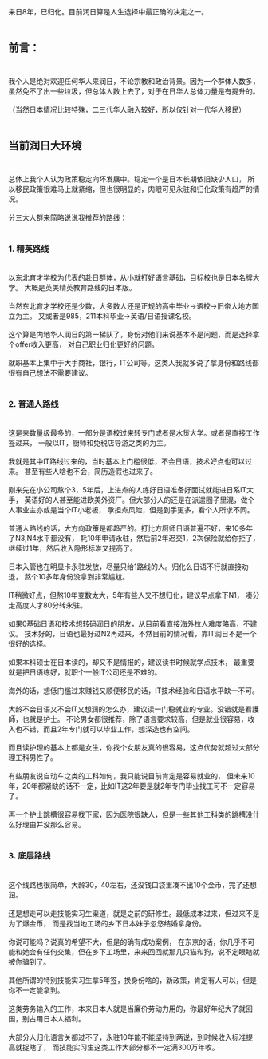 来日8年，已归化。目前润日算是人生选择中最正确的决定之一。<br><br>
## 前言：<br><br>
我个人是绝对欢迎任何华人来润日，不论宗教和政治背景。因为一个群体人数多，
虽然免不了出一些垃圾，但总体人数上去了，对于在日华人总体力量是有提升的。<br><br>
（当然日本情况比较特殊，二三代华人融入较好，所以仅针对一代华人移民）<br><br>
## 当前润日大环境<br><br>
总体上我个人认为政策稳定向坏发展中。稳定一个是日本长期依旧缺少人口，
所以移民政策很难马上就紧缩，但也很明显的，肉眼可见永驻和归化政策有趋严的情况。<br><br>
分三大人群来简略说说我推荐的路线：<br><br>

### 1. 精英路线<br><br>
以东北育才学校为代表的赴日群体，从小就打好语言基础，目标校也是日本名牌大学。
大概是英美精英教育路线的日本版。<br><br>
当然东北育才学校还是少数，大多数人还是正规的高中毕业->语校->旧帝大地方国立为主。
又或者是985，211本科毕业->英语/日语授课名校。<br><br>
这个算是内地华人润日的第一梯队了，身份对他们来说基本不是问题，而是选择拿个offer收入更高，
对自己职业归化更好的问题。<br><br>
就职基本上集中于大手商社，银行，IT公司等。这类人我就多说了拿身份和路线都很有自己想法不需要建议。<br><br>

### 2. 普通人路线<br><br>
这是来数量级最多的，一部分是语校过来转专门或者是水货大学。或者是直接工作签过来，
一般以IT，厨师和免税店导游之类的为主。<br><br>
我就是其中IT路线过来的，当时基本上门槛很低，不会日语，技术好点也可以过来。
甚至有些人啥也不会，简历造假也过来了。<br><br>
刚来先在小公司熬个3，5年后，上进点的人练好日语准备好面试就能进日系IT大手，
英语好的人甚至能进欧美外资厂。但大部分人的还是在派遣圈子里混，做个人事业主亦或是当个IT小老板，
承担点风险，但是到手更多，看个人所求不同。<br><br>
普通人路线的话，大方向政策是都趋严的。打比方厨师日语普遍不好，来10多年了N3,N4水平都没有，
耗10年申请永驻，然后前2年迟交1，2次保险就给你拒了，继续过1年，然后收入隐形标准又提高了。<br><br>
日本入管也在明显卡永驻发放，尽量只给1路线的人。归化么日语不行就直接劝退，
熬个10多年身份没拿到非常尴尬。<br><br>
IT稍微好点，但熬10年变数太大，5年有些人又不想归化，建议早点拿下N1，
凑分走高度人才80分转永驻。<br><br>
如果0基础日语和技术想转码润日的朋友，从目前看直接海外拉人难度略高，不建议。
技术好的，日语也最好过N2再过来，不然目前的情况看，靠IT润日不是一个很好的选择。<br><br>
如果本科硕士在日本读的，却又不是情报的，建议读书时候就学点技术，
最重要就是把日语练好，就职个一般IT公司还是不难的。<br><br>
海外的话，想低门槛过来赚钱又顺便移民的话，IT技术经验和日语水平缺一不可。<br><br>
大龄不会日语又不会IT又想润的怎么办，建议读一门稳就业的专业。没错就是看護師，也就是护士。
不论男女都很推荐，除了语言要求较高，但是就业很容易，收入也不错，而且2年专门就可以毕业工作，想深造也有空间。<br><br>
而且读护理的基本上都是女生，你找个女朋友真的很容易，这点优势就超过大部分理工科男性了。<br><br>
有些朋友说自动车之类的工科如何，我只能说目前肯定是容易就业的，
但未来10年，20年都紧缺的话不一定，比如IT这2年要是就2年专门毕业找工可不一定容易了。<br><br>
再一个护士跳槽很容易找下家，因为医院很缺人，但是一些其他工科类的跳槽没什么好理由并没那么容易。<br><br>

### 3. 底层路线<br><br>
这个线路也很简单，大龄30，40左右，还没钱口袋里凑不出10个金币，完了还想润。<br><br>
还是想走可以走技能实习生渠道，就是之前的研修生。最低成本过来，但过来不是为了爆金币，
而是找当地工场的乡下日本妹子忽悠结婚拿身份。<br><br>
你说可能吗？说真的希望不大，但是的确有成功案例，
在东京的话，你几乎不可能和她会有任何交集，但在乡下工场里，来来回回就那几只猫和狗，说不定眼瞎就被你骗到了。<br><br>
其他所谓的特别技能实习生拿5年签，换身份啥的，新政策，肯定有人可以，但是你不一定能拿到。<br><br>
这类劳务输入的工作，本来日本人就是当廉价劳动力用的，你最好年纪大了就回国，别占用日本人福利。<br><br>
大部分人归化语言关都过不了，永驻10年能不能坚持到两说，到时候收入标准提高就捉瞎了，
而技能实习生这类工作大部分都不一定满300万年收。<br><br>

